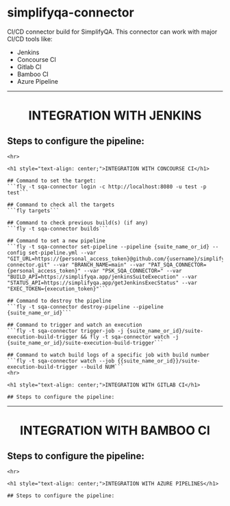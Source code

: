 # simplifyqa-connector
CI/CD connector build for SimplifyQA.
This connector can work with major CI/CD tools like:
  - Jenkins
  - Concourse CI
  - Gitlab CI
  - Bamboo CI
  - Azure Pipeline
<hr>   

<h1 style="text-align: center;">INTEGRATION WITH JENKINS</h1>

## Steps to configure the pipeline:
``````
<hr>   

<h1 style="text-align: center;">INTEGRATION WITH CONCOURSE CI</h1>

## Command to set the target:
```fly -t sqa-connector login -c http://localhost:8080 -u test -p test```

## Command to check all the targets
```fly targets```

## Command to check previous build(s) (if any)
```fly -t sqa-connector builds```

## Command to set a new pipeline
```fly -t sqa-connector set-pipeline --pipeline {suite_name_or_id} --config set-pipeline.yml --var "GIT_URL=https://{personal_access_token}@github.com/{username}/simplifyqa-connector.git" --var "BRANCH_NAME=main" --var "PAT_SQA_CONNECTOR={personal_access_token}" --var "PSK_SQA_CONNECTOR=" --var "BUILD_API=https://simplifyqa.app/jenkinsSuiteExecution" --var "STATUS_API=https://simplifyqa.app/getJenkinsExecStatus" --var "EXEC_TOKEN={execution_token}"```

## Command to destroy the pipeline
```fly -t sqa-connector destroy-pipeline --pipeline {suite_name_or_id}```

## Command to trigger and watch an execution
```fly -t sqa-connector trigger-job -j {suite_name_or_id}/suite-execution-build-trigger && fly -t sqa-connector watch -j {suite_name_or_id}/suite-execution-build-trigger```

## Command to watch build logs of a specific job with build number
```fly -t sqa-connector watch --job {{suite_name_or_id}}/suite-execution-build-trigger --build NUM```
<hr>   

<h1 style="text-align: center;">INTEGRATION WITH GITLAB CI</h1>

## Steps to configure the pipeline:
``````
<hr>   

<h1 style="text-align: center;">INTEGRATION WITH BAMBOO CI</h1>

## Steps to configure the pipeline:
``````
<hr>   

<h1 style="text-align: center;">INTEGRATION WITH AZURE PIPELINES</h1>

## Steps to configure the pipeline:
``````
